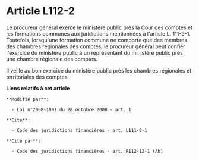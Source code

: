 # Article L112-2

Le procureur général exerce le ministère public près la Cour des comptes et les formations communes aux juridictions
mentionnées à l'article L. 111-9-1. Toutefois, lorsqu'une formation commune ne comporte que des membres des chambres
régionales des comptes, le procureur général peut confier l'exercice du ministère public à un représentant du ministère
public près une chambre régionale des comptes. 

Il veille au bon exercice du ministère public près les chambres régionales et territoriales des comptes.

**Liens relatifs à cet article**

	**Modifié par**:

	  - Loi n°2008-1091 du 28 octobre 2008 - art. 1

	**Cite**:

	  - Code des juridictions financières - art. L111-9-1

	**Cité par**:

	  - Code des juridictions financières - art. R112-12-1 (Ab)
